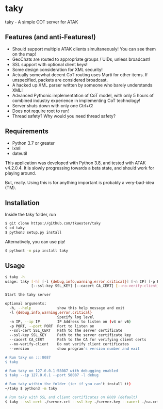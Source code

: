 # taky

taky - A simple COT server for ATAK

## Features (and anti-Features!)

 * Should support multiple ATAK clients simultaneously! You can see them on the
   map!
 * GeoChats are routed to appropriate groups / UIDs, unless broadcast!
 * SSL support with optional client keys!
 * Some design consideration for XML security!
 * Actually somewhat decent CoT routing uses Marti for other items. If
   unspecified, packets are considered broadcast.
 * A hacked up XML parser written by someone who barely understands XML!
 * Advanced Pythonic implementation of CoT model, with only 5 hours of combined
   industry experience in implementing CoT technology!
 * Server shuts down with only one Ctrl+C!
 * Does not require root to run!
 * Thread safety? Why would you need thread safety?

## Requirements

 * Python 3.7 or greater
 * lxml
 * dateutil

This application was developed with Python 3.8, and tested with ATAK v4.2.0.4.
It is slowly progressing towards a beta state, and should work for playing
around.

But, really. Using this is for anything important is probably a very-bad-idea (TM).

## Installation

Inside the taky folder, run

```bash
$ git clone https://github.com/tkuester/taky
$ cd taky
$ python3 setup.py install
```

Alternatively, you can use pip!

```bash
$ python3 -m pip install taky
```

## Usage

```bash
$ taky -h
usage: taky [-h] [-l {debug,info,warning,error,critical}] [-n IP] [-p PORT] [--ssl-cert SSL_CERT]
            [--ssl-key SSL_KEY] [--cacert CA_CERT] [--no-verify-client] [--version]

Start the taky server

optional arguments:
  -h, --help            show this help message and exit
  -l {debug,info,warning,error,critical}
                        Specify log level
  -n IP, --ip IP        IP Address to listen on (v4 or v6)
  -p PORT, --port PORT  Port to listen on
  --ssl-cert SSL_CERT   Path to the server certificate
  --ssl-key SSL_KEY     Path to the server certificate key
  --cacert CA_CERT      Path to the CA for verifying client certs
  --no-verify-client    Do not verify client certificates
  --version             show program's version number and exit

# Run taky on :::8087
$ taky

# Run taky on 127.0.0.1:58087 with debugging enabled
$ taky --ip 127.0.0.1 --port 58087 -l debug

# Run taky within the folder (ie: if you can't install it)
~/taky $ python3 -m taky

# Run taky with SSL and client certificates on 8089 (default)
$ taky --ssl-cert ./server.crt --ssl-key ./server.key --cacert ./ca.crt
```
